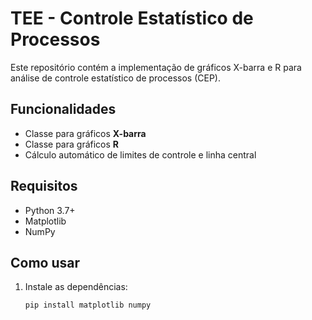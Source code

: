 # TEE - Controle Estatístico de Processos

Este repositório contém a implementação de gráficos X-barra e R para análise de controle estatístico de processos (CEP).

## Funcionalidades
- Classe para gráficos **X-barra**
- Classe para gráficos **R**
- Cálculo automático de limites de controle e linha central

## Requisitos
- Python 3.7+
- Matplotlib
- NumPy

## Como usar
1. Instale as dependências:
   ```bash
   pip install matplotlib numpy
